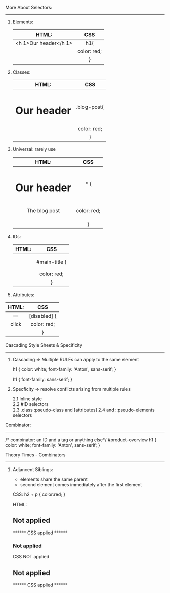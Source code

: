 More About Selectors:
*********************

1. Elements:

   |HTML:                 | CSS                |
   |:--------------------:|:------------------:| 
   |<h 1>Our header</h 1> | h1{                |
   |                      |     color: red;    |
   |                      | }                  |

2. Classes:

   |HTML:                                 | CSS              |
   |:------------------------------------:|:----------------:| 
   |<h1 class="blog-post">Our header</h1> | .blog-post{      |
   |                                      |     color: red;  |
   |                                      | }                |

3. Universal: rarely use

   |HTML:                 | CSS              |
   |:--------------------:|:----------------:| 
   |<h1>Our header</h1>   | * {              |
   | <p>The blog post</p> |     color: red;  |
   |                      | }                |
   
4. IDs:

   |HTML:                 | CSS              |
   |:--------------------:|:----------------:| 
   |<h1 id="main-title">  | #main-title {    |
   |                      |     color: red;  |
   |                      | }                |
   
5.  Attributes:

   |HTML:                 | CSS              |
   |:--------------------:|:----------------:| 
   |<button disabled>     | [disabled] {     |
   |    click             |     color: red;  |
   |</button>             | }                |


Cascading Style Sheets & Specificity
************************************

1. Cascading => Multiple RULEs can apply to the same element
    
    h1 {
        color: white;
        font-family: 'Anton', sans-serif;
    }

    h1 {
        font-family: sans-serif;
    }

2. Specficity => resolve conflicts arising from multiple rules
                                              
    2.1 Inline style                          
    2.2 #ID selectors                         
    2.3 .class :pseudo-class and [attributes] 
    2.4 <tag> and ::pseudo-elements selectors 


Combinator: 
***********
/* combinator: an ID and a tag or anything else*/
   #product-overview h1 {
      color: white;
      font-family: 'Anton', sans-serif;
   }


Theory Times - Combinators
**************************

1. Adjancent Siblings:
   - elements share the same parent
   - second element comes immediately after the first element

   CSS:
   h2 + p {
      color:red;
   }

   HTML:
   <div>
      <h2>Not applied</h2>
      <p> ****** CSS applied ****** </p> <!--changes applied here-->
      <h3>Not applied</h3>
      <p>CSS NOT applied</p> <!--changes NOT applied here, they're NOT immediately -->
      <h2>Not applied</h2>
      <p> ****** CSS applied ****** </p> <!--changes applied here-->
   </div>